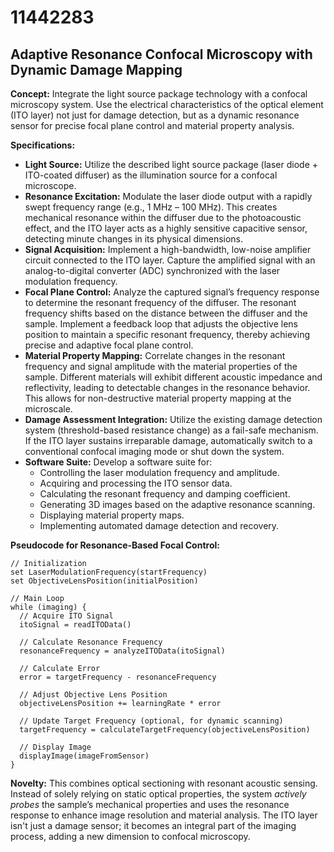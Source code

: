 # 11442283

## Adaptive Resonance Confocal Microscopy with Dynamic Damage Mapping

**Concept:** Integrate the light source package technology with a confocal microscopy system. Use the electrical characteristics of the optical element (ITO layer) not just for damage detection, but as a dynamic resonance sensor for precise focal plane control and material property analysis.

**Specifications:**

*   **Light Source:** Utilize the described light source package (laser diode + ITO-coated diffuser) as the illumination source for a confocal microscope.
*   **Resonance Excitation:** Modulate the laser diode output with a rapidly swept frequency range (e.g., 1 MHz – 100 MHz). This creates mechanical resonance within the diffuser due to the photoacoustic effect, and the ITO layer acts as a highly sensitive capacitive sensor, detecting minute changes in its physical dimensions.
*   **Signal Acquisition:** Implement a high-bandwidth, low-noise amplifier circuit connected to the ITO layer. Capture the amplified signal with an analog-to-digital converter (ADC) synchronized with the laser modulation frequency.
*   **Focal Plane Control:** Analyze the captured signal’s frequency response to determine the resonant frequency of the diffuser. The resonant frequency shifts based on the distance between the diffuser and the sample. Implement a feedback loop that adjusts the objective lens position to maintain a specific resonant frequency, thereby achieving precise and adaptive focal plane control.
*   **Material Property Mapping:** Correlate changes in the resonant frequency and signal amplitude with the material properties of the sample. Different materials will exhibit different acoustic impedance and reflectivity, leading to detectable changes in the resonance behavior. This allows for non-destructive material property mapping at the microscale.
*   **Damage Assessment Integration:** Utilize the existing damage detection system (threshold-based resistance change) as a fail-safe mechanism. If the ITO layer sustains irreparable damage, automatically switch to a conventional confocal imaging mode or shut down the system.
*   **Software Suite:** Develop a software suite for:
    *   Controlling the laser modulation frequency and amplitude.
    *   Acquiring and processing the ITO sensor data.
    *   Calculating the resonant frequency and damping coefficient.
    *   Generating 3D images based on the adaptive resonance scanning.
    *   Displaying material property maps.
    *   Implementing automated damage detection and recovery.

**Pseudocode for Resonance-Based Focal Control:**

```
// Initialization
set LaserModulationFrequency(startFrequency)
set ObjectiveLensPosition(initialPosition)

// Main Loop
while (imaging) {
  // Acquire ITO Signal
  itoSignal = readITOData()

  // Calculate Resonance Frequency
  resonanceFrequency = analyzeITOData(itoSignal)

  // Calculate Error
  error = targetFrequency - resonanceFrequency

  // Adjust Objective Lens Position
  objectiveLensPosition += learningRate * error

  // Update Target Frequency (optional, for dynamic scanning)
  targetFrequency = calculateTargetFrequency(objectiveLensPosition)

  // Display Image
  displayImage(imageFromSensor)
}

```

**Novelty:** This combines optical sectioning with resonant acoustic sensing. Instead of solely relying on static optical properties, the system *actively probes* the sample’s mechanical properties and uses the resonance response to enhance image resolution and material analysis. The ITO layer isn't just a damage sensor; it becomes an integral part of the imaging process, adding a new dimension to confocal microscopy.